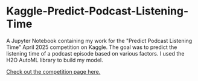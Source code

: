# Kaggle-Predict-Podcast-Listening-Time
 A Jupyter Notebook containing my work for the "Predict Podcast Listening Time" April 2025 competition on Kaggle. The goal was to predict the listening time of a podcast episode based on various factors. I used the H2O AutoML library to build my model.

[Check out the competition page here.](https://www.kaggle.com/competitions/playground-series-s5e4/overview)
